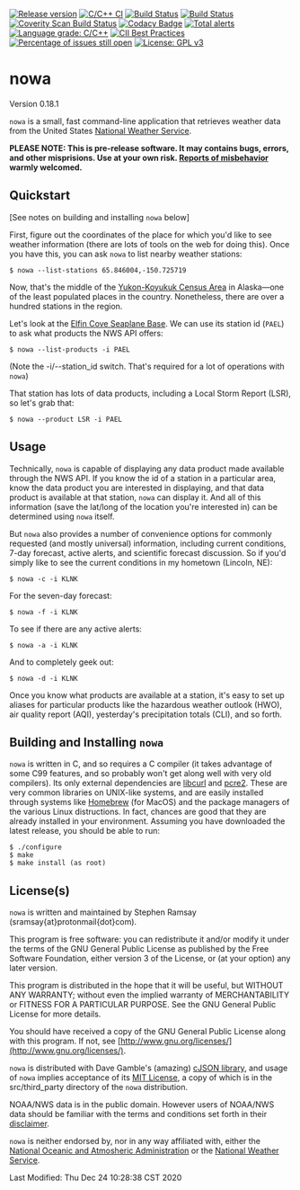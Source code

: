 [![Release version](https://img.shields.io/github/v/release/sramsay/nowa?sort=semver)](https://img.shields.io/github/v/release/sramsay/nowa?sort=semver)
[![C/C++ CI](https://github.com/sramsay/nowa/workflows/C/C++%20CI/badge.svg)](https://github.com/sramsay/nowa/workflows/C/C++%20CI/badge.svg)
[![Build Status](https://travis-ci.org/sramsay/nowa.svg?branch=master)](https://travis-ci.org/sramsay/nowa)
[![Build Status](https://circleci.com/gh/sramsay/nowa.svg?style=svg)](https://app.circleci.com/github/sramsay/nowa/pipelines?branch=master)
[![Coverity Scan Build Status](https://img.shields.io/coverity/scan/20749.svg)](https://scan.coverity.com/projects/sramsay-nowa)
[![Codacy Badge](https://api.codacy.com/project/badge/Grade/fafa33d720a84726838a83c60be1e183)](https://app.codacy.com/manual/sramsay/nowa?utm_source=github.com&utm_medium=referral&utm_content=sramsay/nowa&utm_campaign=Badge_Grade_Settings)
[![Total alerts](https://img.shields.io/lgtm/alerts/g/sramsay/nowa.svg?logo=lgtm&logoWidth=18)](https://lgtm.com/projects/g/sramsay/nowa/alerts/)
[![Language grade: C/C++](https://img.shields.io/lgtm/grade/cpp/g/sramsay/nowa.svg?logo=lgtm&logoWidth=18)](https://lgtm.com/projects/g/sramsay/nowa/context:cpp)
[![CII Best Practices](https://bestpractices.coreinfrastructure.org/projects/4487/badge)](https://bestpractices.coreinfrastructure.org/projects/4487)
[![Percentage of issues still open](http://isitmaintained.com/badge/open/sramsay/nowa.svg)](http://isitmaintained.com/project/sramsay/nowa "Percentage of issues still open")
[![License: GPL v3](https://img.shields.io/badge/License-GPLv3-blue.svg)](https://www.gnu.org/licenses/gpl-3.0)

nowa
=============

Version 0.18.1

`nowa` is a small, fast command-line application that retrieves weather data from the United States [National Weather Service](https://www.weather.gov/).

**PLEASE NOTE: This is pre-release software.  It may contains bugs, errors, and other misprisions.  Use at your own risk.  [Reports of misbehavior](https://github.com/sramsay/nowa/issues) warmly welcomed.**

Quickstart
----------

[See notes on building and installing `nowa` below]

First, figure out the coordinates of the place for which you'd like to see weather information (there are lots of tools on the web for doing this).  Once you have this, you can ask `nowa` to list nearby weather stations:

	$ nowa --list-stations 65.846004,-150.725719

Now, that's the middle of the [Yukon-Koyukuk Census Area](https://en.wikipedia.org/wiki/Yukon%E2%80%93Koyukuk_Census_Area%2C_Alaska) in Alaska&mdash;one of the least populated places in the country.  Nonetheless, there are over a hundred stations in the region.

Let's look at the [Elfin Cove Seaplane Base](https://www.flyalaskaseaplanes.com/destinations/Elfin-Cove/).  We can use its station id (`PAEL`) to ask what products the NWS API offers:

	$ nowa --list-products -i PAEL

(Note the -i/--station_id  switch.  That's required for a lot of operations with `nowa`)

That station has lots of data products, including a Local Storm Report (LSR), so let's grab that:

	$ nowa --product LSR -i PAEL

Usage
-----

Technically, `nowa` is capable of displaying any data product made available through the NWS API.  If you know the id of a station in a particular area, know the data product you are interested in displaying, and that data product is available at that station, `nowa` can display it.  And all of this information (save the lat/long of the location you're interested in) can be determined using `nowa` itself.

But `nowa` also provides a number of convenience options for commonly requested (and mostly universal) information, including current conditions, 7-day forecast, active alerts, and scientific forecast discussion.  So if you'd simply like to see the current conditions in my hometown (Lincoln, NE):

	$ nowa -c -i KLNK

For the seven-day forecast:

	$ nowa -f -i KLNK

To see if there are any active alerts:

	$ nowa -a -i KLNK

And to completely geek out:

	$ nowa -d -i KLNK

Once you know what products are available at a station, it's easy to set up aliases for particular products like the hazardous weather outlook (HWO), air quality report (AQI), yesterday's precipitation totals (CLI), and so forth.

Building and Installing `nowa`
------------------------------

`nowa` is written in C, and so requires a C compiler (it takes advantage of some C99 features, and so probably won't get along well with very old compilers).  Its only external dependencies are [libcurl](https://curl.se/libcurl/) and [pcre2](https://www.pcre.org/).  These are very common libraries on UNIX-like systems, and are easily installed through systems like [Homebrew](https://brew.sh/) (for MacOS) and the package managers of the various Linux distructions.  In fact, chances are good that they are already installed in your environment.  Assuming you have downloaded the latest release, you should be able to run:

	$ ./configure
	$ make
	$ make install (as root)

License(s)
----------

`nowa` is written and maintained by Stephen Ramsay (sramsay{at}protonmail{dot}com).

This program is free software: you can redistribute it and/or modify it under the terms of the GNU General Public License as published by the Free Software Foundation, either version 3 of the License, or (at your option) any later version.

This program is distributed in the hope that it will be useful, but WITHOUT ANY WARRANTY; without even the implied warranty of MERCHANTABILITY or FITNESS FOR A PARTICULAR PURPOSE.  See the GNU General Public License for more details.

You should have received a copy of the GNU General Public License along with this program.  If not, see [http://www.gnu.org/licenses/](http://www.gnu.org/licenses/).

`nowa` is distributed with Dave Gamble's (amazing) [cJSON library](https://github.com/DaveGamble/cJSON), and usage of `nowa` implies acceptance of its [MIT License](https://opensource.org/licenses/MIT), a copy of which is in the src/third_party directory of the `nowa` distribution.

NOAA/NWS data is in the public domain.  However users of NOAA/NWS data should be familiar with the terms and conditions set forth in their [disclaimer](https://www.weather.gov/disclaimer).

`nowa` is neither endorsed by, nor in any way affiliated with, either the [National Oceanic and Atmosheric Administration](https://www.noaa.gov/) or the [National Weather Service](https://www.weather.gov/).

Last Modified: Thu Dec 24 10:28:38 CST 2020
